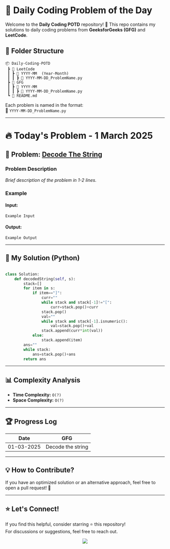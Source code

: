 # **📌 Daily Coding Problem of the Day**

Welcome to the **Daily Coding POTD** repository! 🚀 This repo contains my solutions to daily coding problems from **GeeksforGeeks (GFG)** and **LeetCode**.

## 📂 Folder Structure

```
📦 Daily-Coding-POTD
 ┣ 📂 LeetCode
 ┃ ┣ 📂 YYYY-MM  (Year-Month)
 ┃ ┃ ┣ 📜 YYYY-MM-DD_ProblemName.py
 ┣ 📂 GFG
 ┃ ┣ 📂 YYYY-MM
 ┃ ┃ ┣ 📜 YYYY-MM-DD_ProblemName.py
 ┗ 📜 README.md
```

Each problem is named in the format:  
📌 `YYYY-MM-DD_ProblemName.py`

---

# 🔥 **Today's Problem - 1 March 2025**

## 📝 Problem: **[Decode The String](https://www.geeksforgeeks.org/problems/decode-the-string2444/1)**  

### **Problem Description**  
*Brief description of the problem in 1-2 lines.*

### **Example**  
#### **Input:**  
```
Example Input
```
#### **Output:**  
```
Example Output
```

---

## 🚀 My Solution (Python)  

```python

class Solution:
    def decodedString(self, s):
        stack=[]
        for item in s:
            if item=="]":
                curr=""
                while stack and stack[-1]!="[":
                    curr=stack.pop()+curr
                stack.pop()
                val=""
                while stack and stack[-1].isnumeric():
                    val=stack.pop()+val
                stack.append(curr*int(val))
            else:
                stack.append(item)
        ans=""
        while stack:
            ans=stack.pop()+ans
        return ans

```

---

## 📊 **Complexity Analysis**  
- **Time Complexity:** `O(?)`
- **Space Complexity:** `O(?)`

---

## 🏆 **Progress Log**

| Date       | GFG |
|------------|------------------|
| 01-03-2025 | Decode the string | 


---

## 💡 **How to Contribute?**  
If you have an optimized solution or an alternative approach, feel free to open a pull request! 🚀

---

## ⭐ **Let's Connect!**  
If you find this helpful, consider starring ⭐ this repository!  
For discussions or suggestions, feel free to reach out.  

<p align="center">
  <img src="https://profile-counter.glitch.me/your-github-username/count.svg" />
</p>
